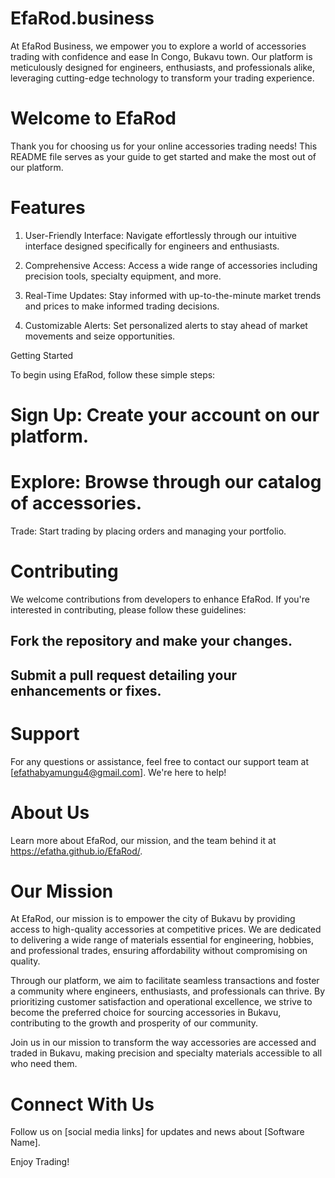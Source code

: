 # EfaRod.business
At EfaRod Business, we empower you to explore a world of accessories trading with confidence and ease In Congo, Bukavu town. Our platform is meticulously designed for engineers, enthusiasts, and professionals alike, leveraging cutting-edge technology to transform your trading experience.

# Welcome to EfaRod
Thank you for choosing us for your online accessories trading needs! This README file serves as your guide to get started and make the most out of our platform.
# Features

1. User-Friendly Interface: Navigate effortlessly through our intuitive interface designed specifically for engineers and enthusiasts.

2. Comprehensive Access: Access a wide range of accessories including precision tools, specialty equipment, and more.

3. Real-Time Updates: Stay informed with up-to-the-minute market trends and prices to make informed trading decisions.

4. Customizable Alerts: Set personalized alerts to stay ahead of market movements and seize opportunities.

Getting Started

To begin using EfaRod, follow these simple steps:

# Sign Up: Create your account on our platform.

# Explore: Browse through our catalog of accessories.

Trade: Start trading by placing orders and managing your portfolio.

# Contributing

We welcome contributions from developers to enhance EfaRod. If you're interested in contributing, please follow these guidelines:

## Fork the repository and make your changes.

## Submit a pull request detailing your enhancements or fixes.

# Support

For any questions or assistance, feel free to contact our support team at [efathabyamungu4@gmail.com]. We're here to help!

# About Us

Learn more about EfaRod, our mission, and the team behind it at https://efatha.github.io/EfaRod/.

# Our Mission

At EfaRod, our mission is to empower the city of Bukavu by providing access to high-quality accessories at competitive prices. We are dedicated to delivering a wide range of materials essential for engineering, hobbies, and professional trades, ensuring affordability without compromising on quality.

Through our platform, we aim to facilitate seamless transactions and foster a community where engineers, enthusiasts, and professionals can thrive. By prioritizing customer satisfaction and operational excellence, we strive to become the preferred choice for sourcing accessories in Bukavu, contributing to the growth and prosperity of our community.

Join us in our mission to transform the way accessories are accessed and traded in Bukavu, making precision and specialty materials accessible to all who need them.

# Connect With Us

Follow us on [social media links] for updates and news about [Software Name].

Enjoy Trading!
